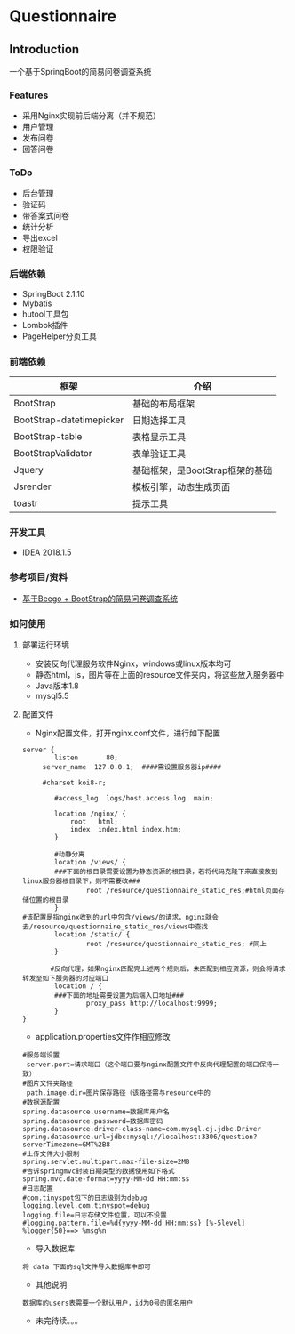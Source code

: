 # Questionnaire
## Introduction

一个基于SpringBoot的简易问卷调查系统

### Features

* 采用Nginx实现前后端分离（并不规范）
* 用户管理
* 发布问卷
* 回答问卷

### ToDo

- 后台管理
- 验证码
- 带答案式问卷
- 统计分析
- 导出excel
- 权限验证

### 后端依赖

+ SpringBoot 2.1.10
+ Mybatis
+ hutool工具包
+ Lombok插件
+ PageHelper分页工具

### 前端依赖

| 框架                     | 介绍                            |
| ------------------------ | ------------------------------- |
| BootStrap                | 基础的布局框架                  |
| BootStrap-datetimepicker | 日期选择工具                    |
| BootStrap-table          | 表格显示工具                    |
| BootStrapValidator       | 表单验证工具                    |
| Jquery                   | 基础框架，是BootStrap框架的基础 |
| Jsrender                 | 模板引擎，动态生成页面          |
| toastr                   | 提示工具                        |

### 开发工具

+ IDEA 2018.1.5

### 参考项目/资料

* [ 基于Beego + BootStrap的简易问卷调查系统 ](https://github.com/qwqw3qee/beego_survey)

### 如何使用

1. 部署运行环境
   * 安装反向代理服务软件Nginx，windows或linux版本均可
   * 静态html，js，图片等在上面的resource文件夹内，将这些放入服务器中
   * Java版本1.8
   * mysql5.5
   
2. 配置文件

   * Nginx配置文件，打开nginx.conf文件，进行如下配置

   ```nginx
   server {
           listen       80;
        server_name  127.0.0.1;  ####需设置服务器ip####
   
        #charset koi8-r;
   
           #access_log  logs/host.access.log  main;
   
           location /nginx/ {
               root   html;
               index  index.html index.htm;
           }
   
           #动静分离
           location /views/ {
           ###下面的根目录需要设置为静态资源的根目录，若将代码克隆下来直接放到linux服务器根目录下，则不需要改###
                   root /resource/questionnaire_static_res;#html页面存储位置的根目录
           }
   #该配置是指nginx收到的url中包含/views/的请求，nginx就会去/resource/questionnaire_static_res/views中查找
           location /static/ {
                   root /resource/questionnaire_static_res; #同上
           }
   
          #反向代理，如果nginx匹配完上述两个规则后，未匹配到相应资源，则会将请求转发至如下服务器的对应端口
           location / {
           ###下面的地址需要设置为后端入口地址###
                   proxy_pass http://localhost:9999;
           }
   }
   ```
   
   * application.properties文件作相应修改
   
   ```properties
   #服务端设置
	server.port=请求端口（这个端口要与nginx配置文件中反向代理配置的端口保持一致）
   #图片文件夹路径
	path.image.dir=图片保存路径（该路径需与resource中的
   #数据源配置
   spring.datasource.username=数据库用户名
   spring.datasource.password=数据库密码
   spring.datasource.driver-class-name=com.mysql.cj.jdbc.Driver
   spring.datasource.url=jdbc:mysql://localhost:3306/question?serverTimezone=GMT%2B8
   #上传文件大小限制
   spring.servlet.multipart.max-file-size=2MB
   #告诉springmvc封装日期类型的数据使用如下格式
   spring.mvc.date-format=yyyy-MM-dd HH:mm:ss
   #日志配置
   #com.tinyspot包下的日志级别为debug
   logging.level.com.tinyspot=debug  
   logging.file=日志存储文件位置，可以不设置
   #logging.pattern.file=%d{yyyy-MM-dd HH:mm:ss} [%-5level] %logger{50}==> %msg%n
   ```
   
   * 导入数据库
   
   ```properties
   将 data 下面的sql文件导入数据库中即可
   ```
   
   * 其他说明
   
   ```properties
   数据库的users表需要一个默认用户，id为0号的匿名用户
   ```
   
   * 未完待续。。。
